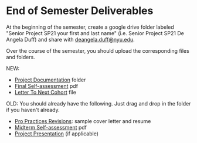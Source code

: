 # End of Semester Deliverables

At the beginning of the semester, create a google drive folder labeled "Senior Project SP21 your first and last name" (i.e. Senior Project SP21 De Angela Duff) and share with deangela.duff@nyu.edu.

Over the course of the semester, you should upload the corresponding files and folders.

NEW:

* [Project Documentation](project\_documentation.md) folder
* [Final Self-assessment](final\_self\_assessment.md) pdf
* [Letter To Next Cohort](letter\_to\_next\_cohort.md) file&#x20;

OLD: You should already have the following. Just drag and drop in the folder if you haven't already.

* [Pro Practices Revisions](pro\_practices\_revisions.md): sample cover letter and resume
* [Midterm Self-assessment](midterm\_self\_assessment.md) pdf
* [Project Presentation](../critiques-demos-presentations-and-exhibition/project-presentation.md) (if applicable)

